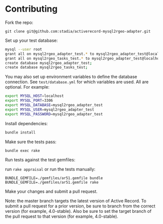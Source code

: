 # Contributing

Fork the repo:

`git clone git@github.com:stadia/activerecord-mysql2rgeo-adapter.git`

Set up your test database:

```sh
mysql --user root
grant all on mysql2rgeo_adapter_test.* to mysql2rgeo_adapter_test@localhost identified by 'mysql2rgeo_adapter_test';
grant all on mysql2rgeo_tasks_test.* to mysql2rgeo_adapter_test@localhost identified by 'mysql2rgeo_adapter_test';
create database mysql2rgeo_adapter_test;
create database mysql2rgeo_tasks_test;
```

You may also set up environment variables to define the database connection.
See `test/database.yml` for which variables are used. All are optional.
For example:

```sh
export MYSQL_HOST=localhost
export MYSQL_PORT=3306
export MYSQL_DATABASE=mysql2rgeo_adapter_test
export MYSQL_USER=mysql2rgeo_adapter_test
export MYSQL_PASSWORD=mysql2rgeo_adapter_test
```

Install dependencies:

```sh
bundle install
```

Make sure the tests pass:

`bundle exec rake`

Run tests against the test gemfiles:

run `rake appraisal` or run the tests manually:

```
BUNDLE_GEMFILE=./gemfiles/ar51.gemfile bundle
BUNDLE_GEMFILE=./gemfiles/ar51.gemfile rake
```

Make your changes and submit a pull request.

Note: the master branch targets the latest version of Active Record. To submit
a pull request for a prior version, be sure to branch from the correct version
(for example, 4.0-stable). Also be sure to set the target branch of the pull
request to that version (for example, 4.0-stable).
